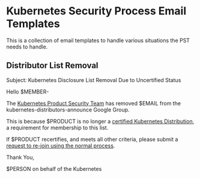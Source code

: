 # Kubernetes Security Process Email Templates

This is a collection of email templates to handle various situations the PST needs to handle.

## Distributor List Removal

Subject: Kubernetes Disclosure List Removal Due to Uncertified Status

Hello $MEMBER-

The [Kubernetes Product Security Team][pst] has removed $EMAIL from the kubernetes-distributors-announce Google Group.

This is because $PRODUCT is no longer a [certified Kubernetes Distribution][conformance], a requirement for membership to this list.

If $PRODUCT recertifies, and meets all other criteria, please submit a [request to re-join using the normal process][join-process].

Thank You,

$PERSON on behalf of the Kubernetes

[pst]: https://github.com/kubernetes/sig-release/blob/master/security-release-process-documentation/security-release-process.md#product-security-team-pst
[conformance]: https://www.cncf.io/certification/software-conformance/
[criteria]: https://github.com/kubernetes/sig-release/blob/master/security-release-process-documentation/security-release-process.md#membership-criteria
[join-process]: https://github.com/kubernetes/sig-release/blob/master/security-release-process-documentation/security-release-process.md#private-distributors-list
